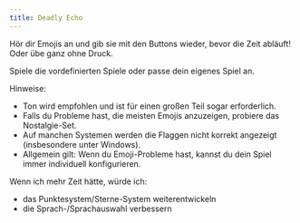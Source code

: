 ```yaml
---
title: Deadly Echo
---
```


Hör dir Emojis an und gib sie mit den Buttons wieder, bevor die Zeit abläuft! Oder übe ganz ohne Druck.

Spiele die vordefinierten Spiele oder passe dein eigenes Spiel an.

Hinweise:
- Ton wird empfohlen und ist für einen großen Teil sogar erforderlich.
- Falls du Probleme hast, die meisten Emojis anzuzeigen, probiere das Nostalgie-Set.
- Auf manchen Systemen werden die Flaggen nicht korrekt angezeigt (insbesondere unter Windows).
- Allgemein gilt: Wenn du Emoji-Probleme hast, kannst du dein Spiel immer individuell konfigurieren.

Wenn ich mehr Zeit hätte, würde ich:
- das Punktesystem/Sterne-System weiterentwickeln
- die Sprach-/Sprachauswahl verbessern  